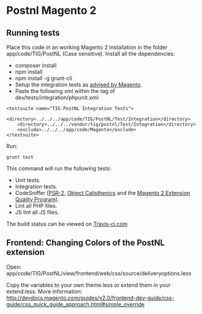 # Postnl Magento 2

## Running tests

Place this code in an working Magento 2 installation in the folder app/code/TIG/PostNL (Case sensitive). Install all the dependencies:

- composer install
- npm install
- npm install -g grunt-cli
- Setup the integration tests as [advised by Magento](http://devdocs.magento.com/guides/v2.0/test/integration/integration_test_setup.html).
- Paste the following xml within the <testsuites> tag of dev/tests/integration/phpunit.xml:
```
<testsuite name="TIG PostNL Integration Tests">
    <directory>../../../app/code/TIG/PostNL/Test/Integration</directory>
    <directory>../../../vendor/tig/postnl/Test/Integration</directory>
    <exclude>../../../app/code/Magento</exclude>
</testsuite>
```

Run:

`grunt test`

This command will run the following tests:

- Unit tests.
- Integration tests.
- CodeSniffer ([PSR-2](https://github.com/php-fig/fig-standards/blob/master/accepted/PSR-2-coding-style-guide.md), [Object Calisthenics](https://github.com/object-calisthenics/phpcs-calisthenics-rules) and the [Magento 2 Extension Quality Program](https://github.com/magento/marketplace-eqp)).
- Lint all PHP files.
- JS lint all JS files.

The build status can be viewed on [Travis-ci.com](http://travis-ci.com)

## Frontend: Changing Colors of the PostNL extension

Open: app/code/TIG/PostNL/view/frontend/web/css/source/deliveryoptions.less

Copy the variables to your own theme.less or extend them in your extend.less. More information:
http://devdocs.magento.com/guides/v2.0/frontend-dev-guide/css-guide/css_quick_guide_approach.html#simple_override
